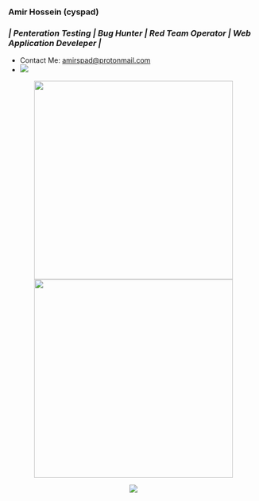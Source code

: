### Amir Hossein (cyspad)
### <p><em>| Penteration Testing | Bug Hunter | Red Team Operator | Web Application Develeper |</em>

- Contact Me: amirspad@protonmail.com
- ![](https://visitor-badge.glitch.me/badge?page_id=cyspad)  
<div align="center">
 
<img src='https://github-readme-stats.vercel.app/api?username=cyspad&theme=merko' width="400"/>
<img src='https://github-readme-streak-stats.herokuapp.com/?user=cyspad&theme=merko' width="400"/>
<p align="center">
  <img
    src="https://github.com/cyspad/my-share-image-repo/blob/04ab3d0d2e241ca48c44d9d650fec25686b7a9e9/Logo-None.png" />
</p>
</div>
